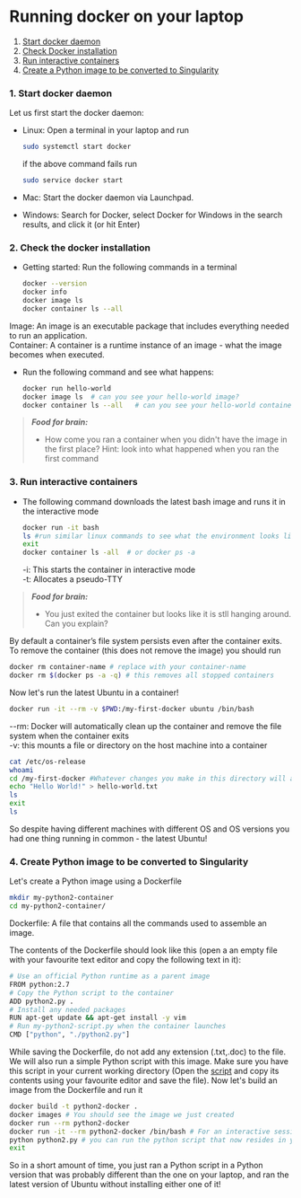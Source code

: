 # Running docker on your laptop

1. [Start docker daemon](#start-docker)
2. [Check Docker installation](#check-docker)
3. [Run interactive containers](#run-interactive)
4. [Create a Python image to be converted to Singularity](#create-image) 

### <a name="start-docker"></a> 1. Start docker daemon

Let us first start the docker daemon: 

* Linux: Open a terminal in your laptop and run

    ```sh
    sudo systemctl start docker
    ```
    if the above command fails run 
    ```sh
    sudo service docker start
    ```
* Mac: Start the docker daemon via Launchpad.

* Windows: Search for Docker, select Docker for Windows in the search results, and click it (or hit Enter)
 
  
### <a name="check-docker"></a> 2. Check the docker installation

* Getting started: Run the following commands in a terminal 

    ```sh
    docker --version
    docker info
    docker image ls
    docker container ls --all
    ```

Image: An image  is an executable package that includes everything needed to run an application.    
Container: A container is a runtime instance of an image - what the image becomes when executed. 

* Run the following command and see what happens: 

    ```sh
    docker run hello-world
    docker image ls  # can you see your hello-world image?
    docker container ls --all   # can you see your hello-world container?
    ```  
    
> **_Food for brain:_**
>
> * How come you ran a container when you didn't have the image in the first place?
>   Hint: look into what happened when you ran the first command 
    
### <a name="run-interactive"></a> 3. Run interactive containers

* The following command downloads the latest bash image and runs it in the interactive mode

   ```sh
   docker run -it bash
   ls #run similar linux commands to see what the environment looks like
   exit
   docker container ls -all  # or docker ps -a
   ```
   -i: This starts the container in interactive mode   
   -t: Allocates a pseudo-TTY
   
> **_Food for brain:_**
>
> * You just exited the container but looks like it is stll hanging around. Can you explain?

   
By default a container’s file system persists even after the container exits. To remove the container (this does not remove the image) you should run

   ```sh
   docker rm container-name # replace with your container-name
   docker rm $(docker ps -a -q) # this removes all stopped containers
   ```
   
Now let's run the latest Ubuntu in a container!

   ```sh
   docker run -it --rm -v $PWD:/my-first-docker ubuntu /bin/bash 
   ```
   
  --rm: Docker will automatically clean up the container and remove the file system when the container exits  
  -v: this mounts a file or directory on the host machine into a container
 
   
   ```sh
   cat /etc/os-release
   whoami
   cd /my-first-docker #Whatever changes you make in this directory will also be made on your host so be careful!
   echo "Hello World!" > hello-world.txt
   ls
   exit
   ls
   ```
  
So despite having different machines with different OS and OS versions you had one thing running in common - the latest Ubuntu!
    
### <a name="create-image"></a> 4. Create Python image to be converted to Singularity

Let's create a Python image using a Dockerfile

   ```sh
   mkdir my-python2-container
   cd my-python2-container/
   ```
   Dockerfile: A file that contains all the commands used to assemble an image. 
   
The contents of the Dockerfile should look like this (open a an empty file with your favourite text editor and copy the following text in it):
   ```sh
   # Use an official Python runtime as a parent image
   FROM python:2.7 
   # Copy the Python script to the container
   ADD python2.py . 
   # Install any needed packages 
   RUN apt-get update && apt-get install -y vim
   # Run my-python2-script.py when the container launches
   CMD ["python", "./python2.py"]
   ```
While saving the Dockerfile, do not add any extension (.txt,.doc) to the file. We will also run a simple Python script with this image. Make sure you have this script in your current working directory (Open the [script](https://github.com/maithili-k/singularity-course/blob/master/python2.py) and copy its contents using your favourite editor and save the file). Now let's build an image from the Dockerfile and run it
   
   ```sh
   docker build -t python2-docker .
   docker images # You should see the image we just created
   docker run --rm python2-docker 
   docker run -it --rm python2-docker /bin/bash # For an interactive session
   python python2.py # you can run the python script that now resides in your container
   exit
   ```

So in a short amount of time, you just ran a Python script in a Python version that was probably different than the one on your laptop, and ran the latest version of Ubuntu without installing either one of it! 


<!---#http://www.scmgalaxy.com/tutorials/location-of-dockers-images-in-all-operating-systems/>

